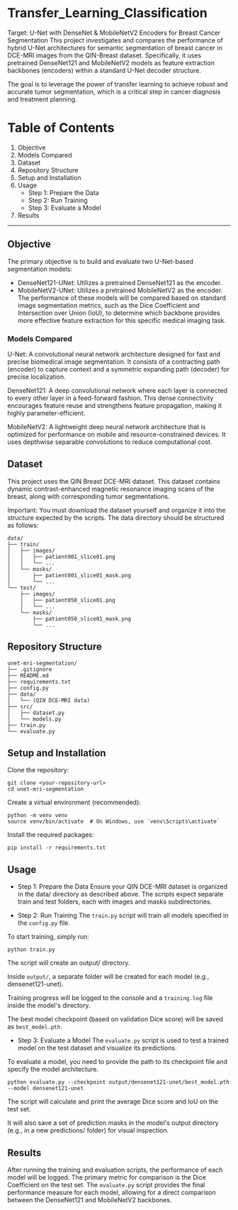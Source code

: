 # Transfer_Learning_Classification

Target: U-Net with DenseNet & MobileNetV2 Encoders for Breast Cancer Segmentation
This project investigates and compares the performance of hybrid U-Net architectures for semantic segmentation of breast cancer in DCE-MRI images from the QIN-Breast dataset. Specifically, it uses pretrained DenseNet121 and MobileNetV2 models as feature extraction backbones (encoders) within a standard U-Net decoder structure.

The goal is to leverage the power of transfer learning to achieve robust and accurate tumor segmentation, which is a critical step in cancer diagnosis and treatment planning.

# Table of Contents
1. Objective
2. Models Compared
3. Dataset
4. Repository Structure
5. Setup and Installation
6. Usage
    * Step 1: Prepare the Data
    * Step 2: Run Training
    * Step 3: Evaluate a Model
7. Results

---

## Objective
The primary objective is to build and evaluate two U-Net-based segmentation models:
  * DenseNet121-UNet: Utilizes a pretrained DenseNet121 as the encoder.
  * MobileNetV2-UNet: Utilizes a pretrained MobileNetV2 as the encoder.
The performance of these models will be compared based on standard image segmentation metrics, such as the Dice Coefficient and Intersection over Union (IoU), to determine which backbone provides more effective feature extraction for this specific medical imaging task.

### Models Compared
  U-Net: A convolutional neural network architecture designed for fast and precise biomedical image segmentation. It consists of a contracting path (encoder) to capture context and a symmetric expanding path (decoder) for precise localization.
  
  DenseNet121: A deep convolutional network where each layer is connected to every other layer in a feed-forward fashion. This dense connectivity encourages feature reuse and strengthens feature propagation, making it highly parameter-efficient.
  
  MobileNetV2: A lightweight deep neural network architecture that is optimized for performance on mobile and resource-constrained devices. It uses depthwise separable convolutions to reduce computational cost.

## Dataset
This project uses the QIN Breast DCE-MRI dataset. This dataset contains dynamic contrast-enhanced magnetic resonance imaging scans of the breast, along with corresponding tumor segmentations.

Important: You must download the dataset yourself and organize it into the structure expected by the scripts. The data directory should be structured as follows:

```
data/
├── train/
│   ├── images/
│   │   ├── patient001_slice01.png
│   │   └── ...
│   └── masks/
│       ├── patient001_slice01_mask.png
│       └── ...
└── test/
    ├── images/
    │   ├── patient050_slice01.png
    │   └── ...
    └── masks/
        ├── patient050_slice01_mask.png
        └── ...
```

## Repository Structure
```
unet-mri-segmentation/
├── .gitignore
├── README.md
├── requirements.txt
├── config.py
├── data/
│   └── (QIN DCE-MRI data)
├── src/
│   ├── dataset.py
│   └── models.py
├── train.py
└── evaluate.py
```

## Setup and Installation

Clone the repository:
```
git clone <your-repository-url>
cd unet-mri-segmentation
```
Create a virtual environment (recommended):
```
python -m venv venv
source venv/bin/activate  # On Windows, use `venv\Scripts\activate`
```
Install the required packages:
```
pip install -r requirements.txt
```
## Usage
* Step 1: Prepare the Data
Ensure your QIN DCE-MRI dataset is organized in the data/ directory as described above. The scripts expect separate train and test folders, each with images and masks subdirectories.

* Step 2: Run Training
The `train.py` script will train all models specified in the `config.py` file.

To start training, simply run:
```
python train.py
```
The script will create an output/ directory.

Inside `output/`, a separate folder will be created for each model (e.g., densenet121-unet).

Training progress will be logged to the console and a `training.log` file inside the model's directory.

The best model checkpoint (based on validation Dice score) will be saved as `best_model.pth`.

* Step 3: Evaluate a Model
The `evaluate.py` script is used to test a trained model on the test dataset and visualize its predictions.

To evaluate a model, you need to provide the path to its checkpoint file and specify the model architecture.
```
python evaluate.py --checkpoint output/densenet121-unet/best_model.pth --model densenet121-unet
```
The script will calculate and print the average Dice score and IoU on the test set.

It will also save a set of prediction masks in the model's output directory (e.g., in a new predictions/ folder) for visual inspection.

## Results
After running the training and evaluation scripts, the performance of each model will be logged. The primary metric for comparison is the Dice Coefficient on the test set. The `evaluate.py` script provides the final performance measure for each model, allowing for a direct comparison between the DenseNet121 and MobileNetV2 backbones.

